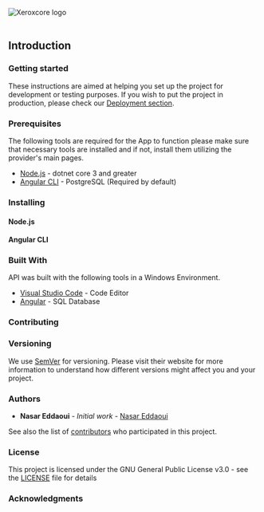![Xeroxcore logo](https://github.com/Xeroxcore/Xeroxcore/blob/master/resources/images/Xeroxcore_Logo.png)
<br/><br/>

## Introduction

### Getting started

These instructions are aimed at helping you set up the project for development or testing purposes.
If you wish to put the project in production, please check our [Deployment section](#deployment).

### Prerequisites

The following tools are required for the App to function please make sure that necessary tools
are installed and if not, install them utilizing the provider's main pages.

- [Node.js](https://nodejs.org/en/) - dotnet core 3 and greater
- [Angular CLI](https://cli.angular.io/) - PostgreSQL (Required by default)


### Installing

#### Node.js

#### Angular CLI

### Built With

API was built with the following tools in a Windows Environment.

- [Visual Studio Code](https://code.visualstudio.com/) - Code Editor
- [Angular](https://www.postgresql.org/) - SQL Database

### Contributing

### Versioning

We use [SemVer](http://semver.org/) for versioning. Please visit their website for more
information to understand how different versions might affect you and your project.

### Authors

- **Nasar Eddaoui** - _Initial work_ - [Nasar Eddaoui](https://github.com/Nasar165)

See also the list of [contributors](https://github.com/Xeroxcore/Xeroxcore//graphs/contributors) who participated in this project.

### License

This project is licensed under the GNU General Public License v3.0 - see the [LICENSE](LICENSE) file for details

### Acknowledgments
